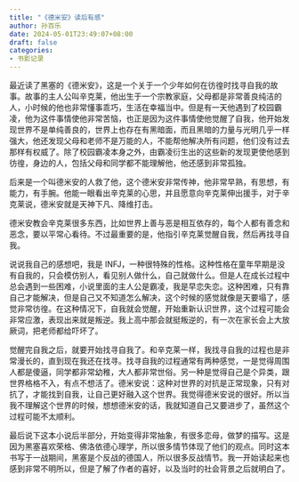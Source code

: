 ```yaml
---
title: "《德米安》读后有感"
author: 孙百乐
date: 2024-05-01T23:49:07+08:00
draft: false
categories: 
- 书影记录
---
```


最近读了黑塞的《德米安》，这是一个关于一个少年如何在彷徨时找寻自我的故事。故事的主人公叫辛克莱，他出生于一个宗教家庭，父母都是非常善良纯洁的人，小时候的他也非常懂事乖巧，生活在幸福当中。但是有一天他遇到了校园霸凌，他为这件事情使他非常苦恼，也正是因为这件事情使他觉醒了自我，他开始发现世界不是单纯善良的，世界上也存在有黑暗面，而且黑暗的力量与光明几乎一样强大，他还发现父母和老师不是万能的人，不能帮他解决所有问题，他们没有过去那样有权威了。除了校园霸凌本身之外，由霸凌衍生出的这些新的发现更使他感到彷徨，身边的人，包括父母和同学都不能理解他，他还感到非常孤独。

后来是一个叫德米安的人救了他，这个德米安非常传神，他非常早熟，有思想，有能力，有手腕。他能一眼看出辛克莱的心思，并且愿意向辛克莱伸出援手，对于辛克莱说，德米安就是天神下凡、降维打击。

德米安教会辛克莱很多东西，比如世界上善与恶是相互依存的，每个人都有善念和恶念，要以平常心看待。不过最重要的是，他指引辛克莱觉醒自我，然后再找寻自我。

说说我自己的感想吧，我是 INFJ，一种很特殊的性格。这种性格在童年早期是没有自我的，只会模仿别人，看见别人做什么，自己就做什么。但是人在成长过程中总会遇到一些困难，小说里面的主人公是霸凌，我是早恋失恋。这种困难，只有靠自己才能解决，但是自己又不知道怎么解决，这个时候的感觉就像是天要塌了，感觉非常彷徨。在这种情况下，自我就会觉醒，开始重新认识世界，这个过程可能会非常应激，表现出来就是叛逆。我上高中那会就挺叛逆的，有一次在家长会上大放厥词，把老师都给吓坏了。

觉醒完自我之后，就要开始找寻自我了。和辛克莱一样，我找寻自我的过程也是非常漫长的，直到现在我还在找寻。找寻自我的过程通常有两种感觉，一是觉得周围人都是傻逼，同学都非常幼稚，大人都非常世俗。另一种是觉得自己是个异类，跟世界格格不入，有点不想活了。德米安说：这种对世界的对抗是正常现象，只有对抗了，才能找到自我，让自己更好融入这个世界。我觉得德米安说的很好。所以当我不理解这个世界的时候，想想德米安的话，我就知道自己又要进步了，虽然这个过程可能不太顺利。

最后说下这本小说后半部分，开始变得非常抽象，有很多恋母，做梦的描写。这是因为黑塞喜欢荣格、佛洛依德心理学，所以很多情节体现了他们的观点。同时这本书写于一战期间，黑塞是个反战的德国人，所以很多反战情节。我一开始读起来也感到非常不明所以，但是了解了作者的喜好，以及当时的社会背景之后就明白了。




